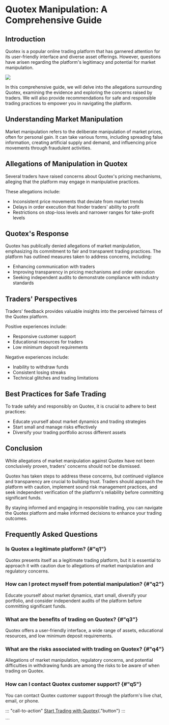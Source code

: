 # Quotex Manipulation: A Comprehensive Guide

## Introduction

Quotex is a popular online trading platform that has garnered attention
for its user-friendly interface and diverse asset offerings. However,
questions have arisen regarding the platform\'s legitimacy and potential
for market manipulation.

[![](https://static.quotex.io/files/4_en/300_250.jpg)](https://traff.sbs/brokerqxlid)

In this comprehensive guide, we will delve into the allegations
surrounding Quotex, examining the evidence and exploring the concerns
raised by traders. We will also provide recommendations for safe and
responsible trading practices to empower you in navigating the platform.

## Understanding Market Manipulation

Market manipulation refers to the deliberate manipulation of market
prices, often for personal gain. It can take various forms, including
spreading false information, creating artificial supply and demand, and
influencing price movements through fraudulent activities.

## Allegations of Manipulation in Quotex

Several traders have raised concerns about Quotex\'s pricing mechanisms,
alleging that the platform may engage in manipulative practices.

These allegations include:

-   Inconsistent price movements that deviate from market trends
-   Delays in order execution that hinder traders\' ability to profit
-   Restrictions on stop-loss levels and narrower ranges for take-profit
    levels

## Quotex\'s Response

Quotex has publically denied allegations of market manipulation,
emphasizing its commitment to fair and transparent trading practices.
The platform has outlined measures taken to address concerns, including:

-   Enhancing communication with traders
-   Improving transparency in pricing mechanisms and order execution
-   Seeking independent audits to demonstrate compliance with industry
    standards

## Traders\' Perspectives

Traders\' feedback provides valuable insights into the perceived
fairness of the Quotex platform.

Positive experiences include:

-   Responsive customer support
-   Educational resources for traders
-   Low minimum deposit requirements

Negative experiences include:

-   Inability to withdraw funds
-   Consistent losing streaks
-   Technical glitches and trading limitations

## Best Practices for Safe Trading

To trade safely and responsibly on Quotex, it is crucial to adhere to
best practices:

-   Educate yourself about market dynamics and trading strategies
-   Start small and manage risks effectively
-   Diversify your trading portfolio across different assets

## Conclusion

While allegations of market manipulation against Quotex have not been
conclusively proven, traders\' concerns should not be dismissed.

Quotex has taken steps to address these concerns, but continued
vigilance and transparency are crucial to building trust. Traders should
approach the platform with caution, implement sound risk management
practices, and seek independent verification of the platform\'s
reliability before committing significant funds.

By staying informed and engaging in responsible trading, you can
navigate the Quotex platform and make informed decisions to enhance your
trading outcomes.

## Frequently Asked Questions




### Is Quotex a legitimate platform? {#"q1"}

Quotex presents itself as a legitimate trading platform, but it is
essential to approach it with caution due to allegations of market
manipulation and regulatory concerns.







### How can I protect myself from potential manipulation? {#"q2"}

Educate yourself about market dynamics, start small, diversify your
portfolio, and consider independent audits of the platform before
committing significant funds.







### What are the benefits of trading on Quotex? {#"q3"}

Quotex offers a user-friendly interface, a wide range of assets,
educational resources, and low minimum deposit requirements.







### What are the risks associated with trading on Quotex? {#"q4"}

Allegations of market manipulation, regulatory concerns, and potential
difficulties in withdrawing funds are among the risks to be aware of
when trading on Quotex.







### How can I contact Quotex customer support? {#"q5"}

You can contact Quotex customer support through the platform\'s live
chat, email, or phone.




::: \"call-to-action\"
[Start Trading with
Quotex](\%22https://traff.sbs/brokerqxsignup\%22){."button"}
:::

\`\`\`

